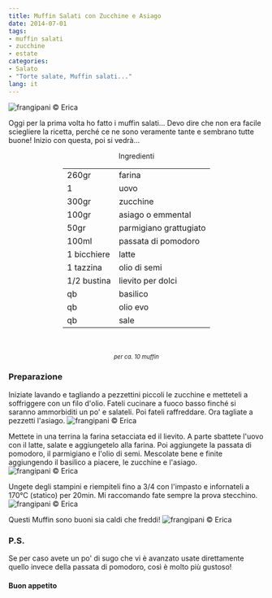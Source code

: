 ```yaml
---
title: Muffin Salati con Zucchine e Asiago
date: 2014-07-01
tags:
- muffin salati
- zucchine
- estate
categories:
- Salato
- "Torte salate, Muffin salati..."
lang: it
---
```

![](../2014-07-01-muffin-salati-con-zucchine-e-asiago/header.jpg "frangipani © Erica")

Oggi per la prima volta ho fatto i muffin salati... Devo dire che non era facile sciegliere la ricetta, perché ce ne sono veramente tante e sembrano tutte buone! Inizio con questa, poi si vedrà...


<div id="wrapper" style="text-align: center">
  <div id="yourdiv" style="display: inline-block;">
    <div class="ingredients">
      <div class="ingredients-title">Ingredienti</div>
      <table>
        <tbody>
          <tr>
            <td>260gr</td>
            <td>farina</td>
          </tr>
          <tr>
            <td>1</td>
            <td>uovo</td>
          </tr>
          <tr>
            <td>300gr</td>
            <td>zucchine</td>
          </tr>
          <tr>
            <td>100gr</td>
            <td>asiago o emmental</td>
          </tr>
          <tr>
            <td>50gr</td>
            <td>parmigiano grattugiato</td>
          </tr>
          <tr>
            <td>100ml</td>
            <td>passata di pomodoro</td>
          </tr>
          <tr>
            <td>1 bicchiere</td>
            <td>latte</td>
          </tr>
          <tr>
            <td>1 tazzina</td>
            <td>olio di semi</td>
          </tr>
          <tr>
            <td>1/2 bustina</td>
            <td>lievito per dolci</td>
          </tr>
          <tr>
            <td>qb</td>
            <td>basilico</td>
          </tr>
          <tr>
            <td>qb</td>
            <td>olio evo</td>
          </tr>
          <tr> 
            <td>qb</td>
            <td>sale</td>
          </tr>
        </tbody>
      </table>
      <br></br>
      <i class="pull-right" style="font-size: 80%;">per ca. 10 muffin</i>
    </div>
  </div>
</div>


<h3>
  <font color="grey">
    <i class="fa-solid fa-gears"></i>
  </font> Preparazione
</h3>

Iniziate lavando e tagliando a pezzettini piccoli le zucchine e metteteli a soffriggere con un filo d'olio. Fateli cucinare a fuoco basso finché si saranno ammorbiditi un po' e salateli. Poi fateli raffreddare. Ora tagliate a pezzetti l'asiago.
![](../2014-07-01-muffin-salati-con-zucchine-e-asiago/ingredienti.jpg "frangipani © Erica")

Mettete in una terrina la farina setacciata ed il lievito. A parte sbattete l'uovo con il latte, salate e aggiungetelo alla farina. Poi aggiungete la passata di pomodoro, il parmigiano e l'olio di semi. Mescolate bene e finite aggiungendo il basilico a piacere, le zucchine e l'asiago.
![](../2014-07-01-muffin-salati-con-zucchine-e-asiago/impasto.jpg "frangipani © Erica")

Ungete degli stampini e riempiteli fino a 3/4 con l'impasto e infornateli a 170°C (statico) per 20min. Mi raccomando fate sempre la prova stecchino.
![](../2014-07-01-muffin-salati-con-zucchine-e-asiago/sfornati.jpg "frangipani © Erica")

Questi Muffin sono buoni sia caldi che freddi!
![](../2014-07-01-muffin-salati-con-zucchine-e-asiago/risultato.jpg "frangipani © Erica")


<h3>
  <font color="#FFCC00">
    <i class="fa-regular fa-lightbulb"></i>
  </font> P.S.
</h3>

Se per caso avete un po' di sugo che vi è avanzato usate direttamente quello invece della passata di pomodoro, così è molto più gustoso!

<h4>Buon appetito
  <font color="red">
    <i class="fa-regular fa-face-smile"></i>
  </font>
</h4>